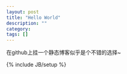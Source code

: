 ```yaml
---
layout: post
title: "Hello World"
description: ""
category: 
tags: []
---
```


在github上挂一个静态博客似乎是个不错的选择~

{% include JB/setup %}
